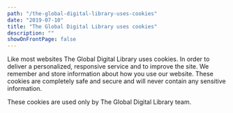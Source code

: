 ```yaml
---
path: "/the-global-digital-library-uses-cookies"
date: "2019-07-10"
title: "The Global Digital Library uses cookies"
description: ""
showOnFrontPage: false
---
```


Like most websites The Global Digital Library uses cookies. In order to deliver a personalized, responsive service and to improve the site. We remember and store information about how you use our website. These cookies are completely safe and secure and will never contain any sensitive information.

These cookies are used only by The Global Digital Library team.

